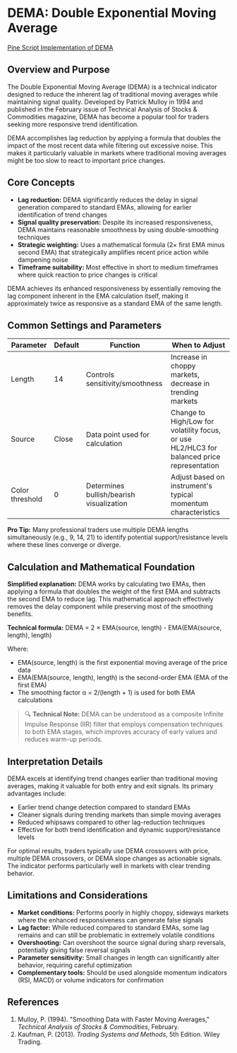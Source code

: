 # DEMA: Double Exponential Moving Average

[Pine Script Implementation of DEMA](https://github.com/mihakralj/pinescript/blob/main/indicators/trends_IIR/dema.pine)

## Overview and Purpose

The Double Exponential Moving Average (DEMA) is a technical indicator designed to reduce the inherent lag of traditional moving averages while maintaining signal quality. Developed by Patrick Mulloy in 1994 and published in the February issue of Technical Analysis of Stocks & Commodities magazine, DEMA has become a popular tool for traders seeking more responsive trend identification.

DEMA accomplishes lag reduction by applying a formula that doubles the impact of the most recent data while filtering out excessive noise. This makes it particularly valuable in markets where traditional moving averages might be too slow to react to important price changes.

## Core Concepts

* **Lag reduction:** DEMA significantly reduces the delay in signal generation compared to standard EMAs, allowing for earlier identification of trend changes
* **Signal quality preservation:** Despite its increased responsiveness, DEMA maintains reasonable smoothness by using double-smoothing techniques
* **Strategic weighting:** Uses a mathematical formula (2× first EMA minus second EMA) that strategically amplifies recent price action while dampening noise
* **Timeframe suitability:** Most effective in short to medium timeframes where quick reaction to price changes is critical

DEMA achieves its enhanced responsiveness by essentially removing the lag component inherent in the EMA calculation itself, making it approximately twice as responsive as a standard EMA of the same length.

## Common Settings and Parameters

| Parameter | Default | Function | When to Adjust |
|-----------|---------|----------|---------------|
| Length | 14 | Controls sensitivity/smoothness | Increase in choppy markets, decrease in trending markets |
| Source | Close | Data point used for calculation | Change to High/Low for volatility focus, or use HL2/HLC3 for balanced price representation |
| Color threshold | 0 | Determines bullish/bearish visualization | Adjust based on instrument's typical momentum characteristics |

**Pro Tip:** Many professional traders use multiple DEMA lengths simultaneously (e.g., 9, 14, 21) to identify potential support/resistance levels where these lines converge or diverge.

## Calculation and Mathematical Foundation

**Simplified explanation:**
DEMA works by calculating two EMAs, then applying a formula that doubles the weight of the first EMA and subtracts the second EMA to reduce lag. This mathematical approach effectively removes the delay component while preserving most of the smoothing benefits.

**Technical formula:**
DEMA = 2 × EMA(source, length) - EMA(EMA(source, length), length)

Where:
- EMA(source, length) is the first exponential moving average of the price data
- EMA(EMA(source, length), length) is the second-order EMA (EMA of the first EMA)
- The smoothing factor α = 2/(length + 1) is used for both EMA calculations

> 🔍 **Technical Note:** DEMA can be understood as a composite Infinite Impulse Response (IIR) filter that employs compensation techniques to both EMA stages, which improves accuracy of early values and reduces warm-up periods.

## Interpretation Details

DEMA excels at identifying trend changes earlier than traditional moving averages, making it valuable for both entry and exit signals. Its primary advantages include:

- Earlier trend change detection compared to standard EMAs
- Cleaner signals during trending markets than simple moving averages
- Reduced whipsaws compared to other lag-reduction techniques
- Effective for both trend identification and dynamic support/resistance levels

For optimal results, traders typically use DEMA crossovers with price, multiple DEMA crossovers, or DEMA slope changes as actionable signals. The indicator performs particularly well in markets with clear trending behavior.

## Limitations and Considerations

* **Market conditions:** Performs poorly in highly choppy, sideways markets where the enhanced responsiveness can generate false signals
* **Lag factor:** While reduced compared to standard EMAs, some lag remains and can still be problematic in extremely volatile conditions
* **Overshooting:** Can overshoot the source signal during sharp reversals, potentially giving false reversal signals
* **Parameter sensitivity:** Small changes in length can significantly alter behavior, requiring careful optimization
* **Complementary tools:** Should be used alongside momentum indicators (RSI, MACD) or volume indicators for confirmation

## References

1. Mulloy, P. (1994). "Smoothing Data with Faster Moving Averages," *Technical Analysis of Stocks & Commodities*, February.
2. Kaufman, P. (2013). *Trading Systems and Methods*, 5th Edition. Wiley Trading.

